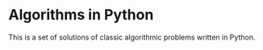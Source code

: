 # Algorithms in Python

This is a set of solutions of classic algorithmic problems written in Python. 